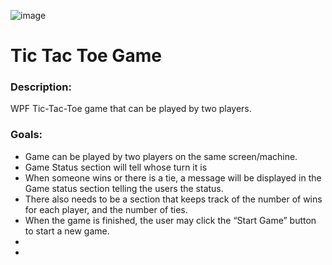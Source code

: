 ![image](https://github.com/allansantos7/TicTacToe/assets/83974830/7e22d4f1-0c4d-4d70-99f1-3d558feda742)

<h1>Tic Tac Toe Game</h1>

<h3>Description:</h3>
WPF Tic-Tac-Toe game that can be played by two players.

<h3>Goals:</h3>
<ul>
  <li>
    Game can be played by two players on the same screen/machine.
  </li>
  <li>
    Game Status section will tell whose turn it is
  </li>
  <li>
    When someone wins or there is a tie, a message will be displayed in the Game status section telling the users the status.
  </li>
  <li>
    There also needs to be a section that keeps track of the number of wins for each player, and the number of ties.
  </li>
  <li>
     When the game is finished, the user may click the “Start Game” button to start a new game.
  </li>
  <li></li>
  <li></li>
</ul> 

